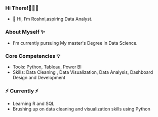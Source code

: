 ### **Hi There!🙋🏻‍♀️**

- 👋 Hi, I’m Roshni,aspiring Data Analyst.

### **About Myself ✨**

- I'm currently pursuing My master's Degree in Data Science.

### **Core Competencies 💡**

- Tools: Python, Tableau, Power BI
- Skills: Data Cleaning , Data Visualization, Data Analysis, Dashboard Design and Development

### **⚡️ Currently ⚡️**

- Learning R and SQL
- Brushing up on data cleaning and visualization skills using Python

<!---
Roshniiii/Roshniiii is a ✨ special ✨ repository because its `README.md` (this file) appears on your GitHub profile.
You can click the Preview link to take a look at your changes.
--->
